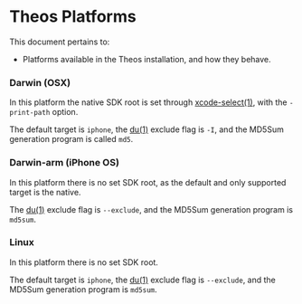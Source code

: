 # Theos Platforms

This document pertains to:

* Platforms available in the Theos installation, and how they behave.

### Darwin (OSX)

In this platform the native SDK root is set through [xcode-select(1)](http://developer.apple.com/library/mac/#documentation/Darwin/Reference/ManPages/man1/xcode-select.1.html), with the `-print-path` option.

The default target is `iphone`, the [du(1)](http://linux.die.net/man/1/du) exclude flag is `-I`, and the MD5Sum generation program is called `md5`.

### Darwin-arm (iPhone OS)

In this platform there is no set SDK root, as the default and only supported target is the native.

The [du(1)](http://linux.die.net/man/1/du) exclude flag is `--exclude`, and the MD5Sum generation program is `md5sum`.

### Linux

In this platform there is no set SDK root. 

The default target is `iphone`, the [du(1)](http://linux.die.net/man/1/du) exclude flag is `--exclude`, and the MD5Sum generation program is `md5sum`.

